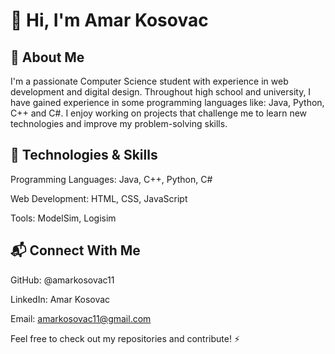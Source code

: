 # 👋 Hi, I'm Amar Kosovac 

## :speech_balloon: **About Me**

I'm a passionate Computer Science student with experience in web development and digital design. Throughout high school and university, I have gained experience in some programming languages like: Java, Python, C++ and C#. I enjoy working on projects that challenge me to learn new technologies and improve my problem-solving skills.

## :wrench: **Technologies & Skills**

Programming Languages: Java, C++, Python, C#

Web Development: HTML, CSS, JavaScript

Tools: ModelSim, Logisim

## 📬 **Connect With Me**

GitHub: @amarkosovac11

LinkedIn: Amar Kosovac

Email: amarkosovac11@gmail.com


Feel free to check out my repositories and contribute! ⚡
